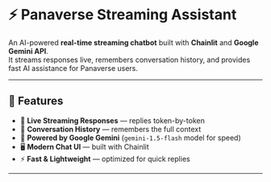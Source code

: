 # ⚡ Panaverse Streaming Assistant

An AI-powered **real-time streaming chatbot** built with **Chainlit** and **Google Gemini API**.  
It streams responses live, remembers conversation history, and provides fast AI assistance for Panaverse users.

---

## 🚀 Features
- 🔴 **Live Streaming Responses** — replies token-by-token
- 💬 **Conversation History** — remembers the full context
- 🤖 **Powered by Google Gemini** (`gemini-1.5-flash` model for speed)
- 🖥 **Modern Chat UI** — built with Chainlit
- ⚡ **Fast & Lightweight** — optimized for quick replies

---

